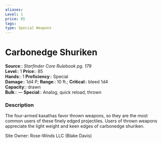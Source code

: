 ```yaml
---
aliases: 
Level: 1
price: 85
tags: 
type: Special Weapons
---
```


# Carbonedge Shuriken

**Source**:: _Starfinder Core Rulebook pg. 179_  
**Level**:: 1
**Price**:: 85  
**Hands**:: 1
**Proficiency**:: Special  
**Damage**:: 1d4 P; **Range**:: 10 ft.;
**Critical**:: bleed 1d4  
**Capacity**:: drawn  
**Bulk**:: —
**Special**:: Analog, quick reload, thrown

### Description

The four-armed kasathas favor thrown weapons, so they are the most common users of these finely edged projectiles. Users of thrown weapons appreciate the light weight and keen edges of carbonedge shuriken.

Site Owner: Rose-Winds LLC (Blake Davis)
